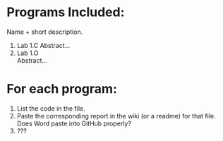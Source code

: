 # Programs Included:
Name + short description.
1. Lab 1.C  <!-- put two spaces or \ at the end of a line to show next info on newline -->
    Abstract...
2. Lab 1.O\
    Abstract...

# For each program:
1. List the code in the file.
2. Paste the corresponding report in the wiki (or a readme) for that file. Does Word paste into GitHub properly?
3. ???
